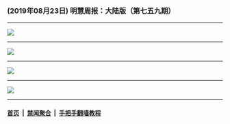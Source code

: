### (2019年08月23日) 明慧周报：大陆版（第七五九期） 

---

<img src="http://qikan.minghui.org/mhqkpage/qikanimage/2019/08/23/mhzb_759_pdf-online1.png"/><hr/>
<img src="http://qikan.minghui.org/mhqkpage/qikanimage/2019/08/23/mhzb_759_pdf-online2.png"/><hr/>
<img src="http://qikan.minghui.org/mhqkpage/qikanimage/2019/08/23/mhzb_759_pdf-online3.png"/><hr/>
<img src="http://qikan.minghui.org/mhqkpage/qikanimage/2019/08/23/mhzb_759_pdf-online4.png"/><hr/>


#### [首页](../../../..) &nbsp;|&nbsp; [禁闻聚合](https://github.com/gfw-breaker/banned-news) &nbsp;|&nbsp; [手把手翻墙教程](https://github.com/gfw-breaker/guides) 